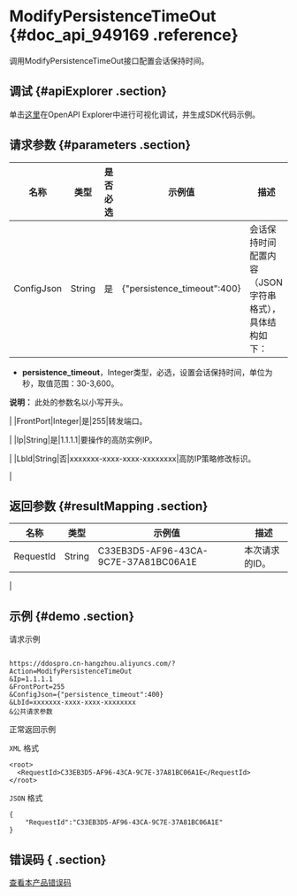 # ModifyPersistenceTimeOut {#doc_api_949169 .reference}

调用ModifyPersistenceTimeOut接口配置会话保持时间。

## 调试 {#apiExplorer .section}

单击[这里](https://api.aliyun.com/#product=DDoSPro&api=ModifyPersistenceTimeOut)在OpenAPI Explorer中进行可视化调试，并生成SDK代码示例。

## 请求参数 {#parameters .section}

|名称|类型|是否必选|示例值|描述|
|--|--|----|---|--|
|ConfigJson|String|是|\{"persistence\_timeout":400\}|会话保持时间配置内容（JSON字符串格式），具体结构如下：

 -   **persistence\_timeout**，Integer类型，必选，设置会话保持时间，单位为秒，取值范围：30-3,600。

 **说明：** 此处的参数名以小写开头。

 |
|FrontPort|Integer|是|255|转发端口。

 |
|Ip|String|是|1.1.1.1|要操作的高防实例IP。

 |
|LbId|String|否|xxxxxxx-xxxx-xxxx-xxxxxxxx|高防IP策略修改标识。

 |

## 返回参数 {#resultMapping .section}

|名称|类型|示例值|描述|
|--|--|---|--|
|RequestId|String|C33EB3D5-AF96-43CA-9C7E-37A81BC06A1E|本次请求的ID。

 |

## 示例 {#demo .section}

请求示例

``` {#request_demo}

https://ddospro.cn-hangzhou.aliyuncs.com/?Action=ModifyPersistenceTimeOut
&Ip=1.1.1.1
&FrontPort=255
&ConfigJson={"persistence_timeout":400}
&LbId=xxxxxxx-xxxx-xxxx-xxxxxxxx
&公共请求参数

```

正常返回示例

`XML` 格式

``` {#xml_return_success_demo}
<root>
  <RequestId>C33EB3D5-AF96-43CA-9C7E-37A81BC06A1E</RequestId>
</root>

```

`JSON` 格式

``` {#json_return_success_demo}
{
	"RequestId":"C33EB3D5-AF96-43CA-9C7E-37A81BC06A1E"
}
```

## 错误码 { .section}

[查看本产品错误码](https://error-center.aliyun.com/status/product/DDoSPro)

